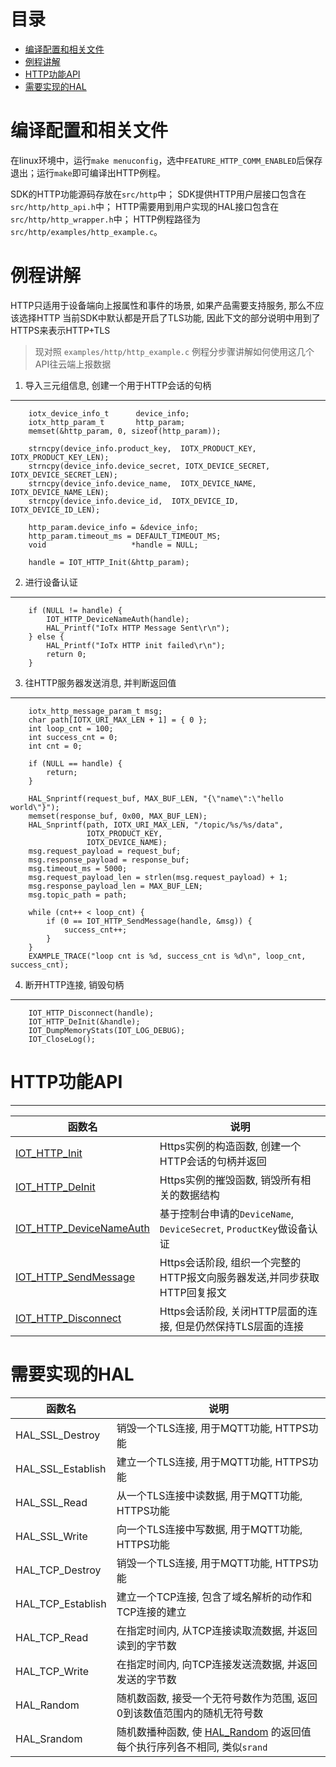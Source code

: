 # <a name="目录">目录</a>
+ [编译配置和相关文件](#编译配置和相关文件)
+ [例程讲解](#例程讲解)
+ [HTTP功能API](#HTTP功能API)
+ [需要实现的HAL](#需要实现的HAL)

# <a name="编译配置和相关文件">编译配置和相关文件</a>

在linux环境中，运行`make menuconfig`，选中`FEATURE_HTTP_COMM_ENABLED`后保存退出；运行`make`即可编译出HTTP例程。

SDK的HTTP功能源码存放在`src/http`中；
SDK提供HTTP用户层接口包含在`src/http/http_api.h`中；
HTTP需要用到用户实现的HAL接口包含在`src/http/http_wrapper.h`中；
HTTP例程路径为`src/http/examples/http_example.c`。

# <a name="例程讲解">例程讲解</a>
HTTP只适用于设备端向上报属性和事件的场景, 如果产品需要支持服务, 那么不应该选择HTTP
当前SDK中默认都是开启了TLS功能, 因此下文的部分说明中用到了HTTPS来表示HTTP+TLS

> 现对照 `examples/http/http_example.c` 例程分步骤讲解如何使用这几个API往云端上报数据

1. 导入三元组信息, 创建一个用于HTTP会话的句柄
---
```
    iotx_device_info_t      device_info;
    iotx_http_param_t       http_param;
    memset(&http_param, 0, sizeof(http_param));

    strncpy(device_info.product_key,  IOTX_PRODUCT_KEY, IOTX_PRODUCT_KEY_LEN);
    strncpy(device_info.device_secret, IOTX_DEVICE_SECRET, IOTX_DEVICE_SECRET_LEN);
    strncpy(device_info.device_name,  IOTX_DEVICE_NAME, IOTX_DEVICE_NAME_LEN);
    strncpy(device_info.device_id,  IOTX_DEVICE_ID, IOTX_DEVICE_ID_LEN);

    http_param.device_info = &device_info;
    http_param.timeout_ms = DEFAULT_TIMEOUT_MS;
    void                   *handle = NULL;

    handle = IOT_HTTP_Init(&http_param);
```
2. 进行设备认证
---
```
    if (NULL != handle) {
        IOT_HTTP_DeviceNameAuth(handle);
        HAL_Printf("IoTx HTTP Message Sent\r\n");
    } else {
        HAL_Printf("IoTx HTTP init failed\r\n");
        return 0;
    }
```
3. 往HTTP服务器发送消息, 并判断返回值
---
```
    iotx_http_message_param_t msg;
    char path[IOTX_URI_MAX_LEN + 1] = { 0 };
    int loop_cnt = 100;
    int success_cnt = 0;
    int cnt = 0;

    if (NULL == handle) {
        return;
    }

    HAL_Snprintf(request_buf, MAX_BUF_LEN, "{\"name\":\"hello world\"}");
    memset(response_buf, 0x00, MAX_BUF_LEN);
    HAL_Snprintf(path, IOTX_URI_MAX_LEN, "/topic/%s/%s/data",
                 IOTX_PRODUCT_KEY,
                 IOTX_DEVICE_NAME);
    msg.request_payload = request_buf;
    msg.response_payload = response_buf;
    msg.timeout_ms = 5000;
    msg.request_payload_len = strlen(msg.request_payload) + 1;
    msg.response_payload_len = MAX_BUF_LEN;
    msg.topic_path = path;

    while (cnt++ < loop_cnt) {
        if (0 == IOT_HTTP_SendMessage(handle, &msg)) {
            success_cnt++;
        }
    }
    EXAMPLE_TRACE("loop cnt is %d, success_cnt is %d\n", loop_cnt, success_cnt);
```
4. 断开HTTP连接, 销毁句柄
---
```
    IOT_HTTP_Disconnect(handle);
    IOT_HTTP_DeInit(&handle);
    IOT_DumpMemoryStats(IOT_LOG_DEBUG);
    IOT_CloseLog();
 ```

# <a name="HTTP功能API">HTTP功能API</a>
---
| 函数名                                                  | 说明
|---------------------------------------------------------|-------------------------------------------------------------
| [IOT_HTTP_Init](https://code.aliyun.com/edward.yangx/public-docs/wikis/user-guide/linkkit/Prog_Guide/API/HTTP_Provides#IOT_HTTP_Init)                         | Https实例的构造函数, 创建一个HTTP会话的句柄并返回
| [IOT_HTTP_DeInit](https://code.aliyun.com/edward.yangx/public-docs/wikis/user-guide/linkkit/Prog_Guide/API/HTTP_Provides#IOT_HTTP_DeInit)                     | Https实例的摧毁函数, 销毁所有相关的数据结构
| [IOT_HTTP_DeviceNameAuth](https://code.aliyun.com/edward.yangx/public-docs/wikis/user-guide/linkkit/Prog_Guide/API/HTTP_Provides#IOT_HTTP_DeviceNameAuth)     | 基于控制台申请的`DeviceName`, `DeviceSecret`, `ProductKey`做设备认证
| [IOT_HTTP_SendMessage](https://code.aliyun.com/edward.yangx/public-docs/wikis/user-guide/linkkit/Prog_Guide/API/HTTP_Provides#IOT_HTTP_SendMessage)           | Https会话阶段, 组织一个完整的HTTP报文向服务器发送,并同步获取HTTP回复报文
| [IOT_HTTP_Disconnect](https://code.aliyun.com/edward.yangx/public-docs/wikis/user-guide/linkkit/Prog_Guide/API/HTTP_Provides#IOT_HTTP_Disconnect)             | Https会话阶段, 关闭HTTP层面的连接, 但是仍然保持TLS层面的连接


# <a name="需要实现的HAL">需要实现的HAL</a>
| 函数名                                      | 说明
|---------------------------------------------|-------------------------------------------------------------------------
| HAL_SSL_Destroy        | 销毁一个TLS连接, 用于MQTT功能, HTTPS功能
| HAL_SSL_Establish     | 建立一个TLS连接, 用于MQTT功能, HTTPS功能
| HAL_SSL_Read               | 从一个TLS连接中读数据, 用于MQTT功能, HTTPS功能
| HAL_SSL_Write             | 向一个TLS连接中写数据, 用于MQTT功能, HTTPS功能
| HAL_TCP_Destroy        | 销毁一个TLS连接, 用于MQTT功能, HTTPS功能
| HAL_TCP_Establish     | 建立一个TCP连接, 包含了域名解析的动作和TCP连接的建立
| HAL_TCP_Read               | 在指定时间内, 从TCP连接读取流数据, 并返回读到的字节数
| HAL_TCP_Write             | 在指定时间内, 向TCP连接发送流数据, 并返回发送的字节数
| HAL_Random                   | 随机数函数, 接受一个无符号数作为范围, 返回0到该数值范围内的随机无符号数
| HAL_Srandom                 | 随机数播种函数, 使 [HAL_Random](#HAL_Random) 的返回值每个执行序列各不相同, 类似`srand`
